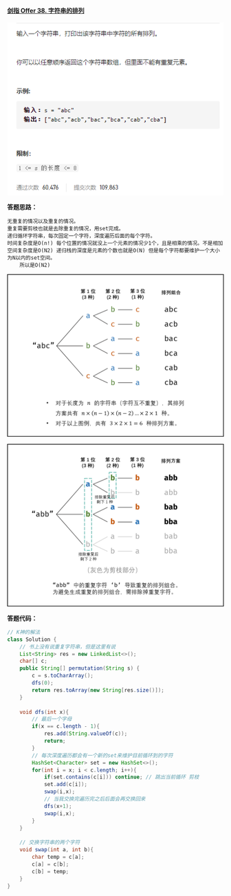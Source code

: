 #### [剑指 Offer 38. 字符串的排列](https://leetcode-cn.com/problems/zi-fu-chuan-de-pai-lie-lcof/)

<img src="../LeetCodeMould.assets/image-20210120141435034.png" alt="image-20210120141435034" style="zoom: 150%;" />

**答题思路：** 

```
无重复的情况以及重复的情况。
重复需要剪枝也就是去除重复的情况，用set完成。
递归循环字符串，每次固定一个字符，深度遍历后面的每个字符。
时间复杂度是O(n!) 每个位置的情况就没上一个元素的情况少1个，且是相乘的情况。不是相加
空间复杂度是O(N2) 递归栈的深度是元素的个数也就是O(N) 但是每个字符都要维护一个大小为N以内的set空间。
	所以是O(N2)
```

![Picture1.png](../LeetCodeMould.assets/dc4659dbda6d54f50a8c897647fb7c52e2b8200e741c4d6e25306dfe51f93bb6-Picture1.png)

![Picture2.png](../LeetCodeMould.assets/edbbe4db611791ca63e582e8b0c754261e8d7464edace38420ce3087eb96d9a5-Picture2.png)

**答题代码：** 

```java
// K神的解法
class Solution {
    // 书上没有说重复字符串，但是这里有说
    List<String> res = new LinkedList<>();
    char[] c;
    public String[] permutation(String s) {
        c = s.toCharArray();
        dfs(0);
        return res.toArray(new String[res.size()]);
    }

    void dfs(int x){
        // 最后一个字母
        if(x == c.length - 1){
            res.add(String.valueOf(c));
            return;
        }
        // 每次深度遍历都会有一个新的set来维护目前循环到的字符
        HashSet<Character> set = new HashSet<>(); 
        for(int i = x; i < c.length; i++){
            if(set.contains(c[i])) continue; // 跳出当前循环 剪枝
            set.add(c[i]);
            swap(i,x);
            // 当我交换完遍历完之后后面会再交换回来
            dfs(x+1);
            swap(i,x);
        }
    }

    // 交换字符串的两个字符
    void swap(int a, int b){
        char temp = c[a];
        c[a] = c[b];
        c[b] = temp;
    }
}
```

